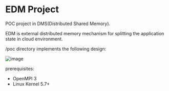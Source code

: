 # EDM Project

POC project in DMS(Distributed Shared Memory).

EDM is external distributed memory mechanism for splitting the application state in cloud environment.

/poc directory implements the following design:

![image](https://user-images.githubusercontent.com/62066172/187904218-fb067d29-6e7c-4918-acbe-46116cfae585.png)


prerequisites:
- OpenMPI 3
- Linux Kernel 5.7+
